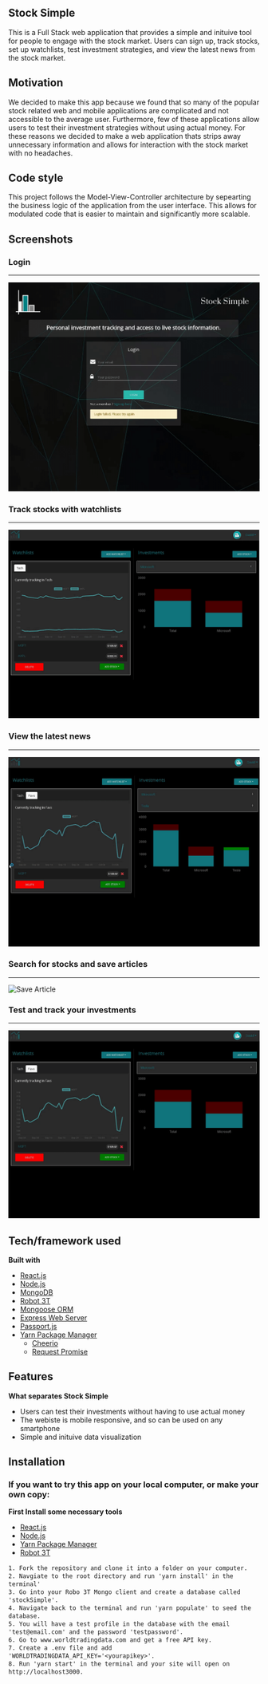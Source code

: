 ## Stock Simple
This is a Full Stack web application that provides a simple and inituive tool for people to engage with the stock market. Users can sign up, track stocks, set up watchlists, test investment strategies, and view the latest news from the stock market. 

## Motivation
We decided to make this app because we found that so many of the popular stock related web and mobile applications are complicated and not accessible to the average user. Furthermore, few of these applications allow users to test their investment strategies without using actual money. For these reasons we decided to make a web application thats strips away unnecessary information and allows for interaction with the stock market with no headaches. 

## Code style
This project follows the Model-View-Controller architecture by sepearting the business logic of the application from the user interface. This allows for modulated code that is easier to maintain and significantly more scalable.

## Screenshots

### Login
***

![Login Gif](mdImages/loginVid.gif)

### Track stocks with watchlists
***

![Watchlist Gif](mdImages/watchlistVid.gif)

### View the latest news
***

![Visit article Gif](mdImages/articleVisitVid.gif)

### Search for stocks and save articles
***

![Save Article](mdImages/saveArticleGif.gif)

### Test and track your investments
***

![Login Gif](mdImages/addStockVid.gif)



## Tech/framework used

<b>Built with</b>
- [React.js](https://reactjs.org/)
- [Node.js](https://nodejs.org/en/)
- [MongoDB](https://www.mongodb.com/)
- [Robot 3T](https://robomongo.org/)
- [Mongoose ORM](https://mongoosejs.com/)
- [Express Web Server](https://expressjs.com/)
- [Passport.js](http://www.passportjs.org/)
- [Yarn Package Manager](https://yarnpkg.com/lang/en/)
    - [Cheerio](https://www.npmjs.com/package/cheerio)
    - [Request Promise](https://www.npmjs.com/package/request-promise)

## Features

<b>What separates Stock Simple</b>
- Users can test their investments without having to use actual money
- The webiste is mobile responsive, and so can be used on any smartphone 
- Simple and inituive data visualization 

## Installation

### If you want to try this app on your local computer, or make your own copy: 

<b>First Install some necessary tools</b>
- [React.js](https://reactjs.org/)
- [Node.js](https://nodejs.org/en/)
- [Yarn Package Manager](https://yarnpkg.com/lang/en/)
- [Robot 3T](https://robomongo.org/)


```
1. Fork the repository and clone it into a folder on your computer. 
2. Navgiate to the root directory and run 'yarn install' in the terminal'
3. Go into your Robo 3T Mongo client and create a database called 'stockSimple'. 
4. Navigate back to the terminal and run 'yarn populate' to seed the database. 
5. You will have a test profile in the database with the email 'test@email.com' and the password 'testpassword'.
6. Go to www.worldtradingdata.com and get a free API key. 
7. Create a .env file and add 'WORLDTRADINGDATA_API_KEY='<yourapikey>'. 
8. Run 'yarn start' in the terminal and your site will open on http://localhost3000. 
```


